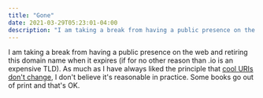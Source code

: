 ```yaml
---
title: "Gone"
date: 2021-03-29T05:23:01-04:00
description: "I am taking a break from having a public presence on the web and retiring this domain name when it expires (if for no other reason than .io is an expensive TLD). As much as I have always liked the principle that [cool URIs don't change](https://www.w3.org/Provider/Style/URI), I don't believe it's reasonable in practice. Some books go out of print and that's OK."
---
```


I am taking a break from having a public presence on the web and retiring this domain name when it expires (if for no other reason than .io is an expensive TLD). As much as I have always liked the principle that [cool URIs don't change](https://www.w3.org/Provider/Style/URI), I don't believe it's reasonable in practice. Some books go out of print and that's OK.
